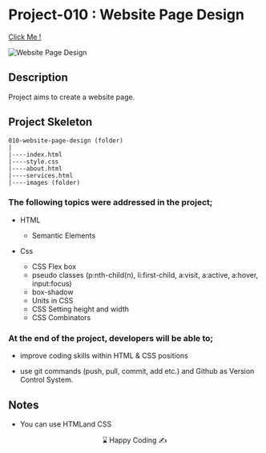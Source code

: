 # Project-010 : Website Page Design




[Click Me !](kaplanh.github.io/website-page-design/)

![ Website Page Design](https://github.com/kaplanh/website-page-design/assets/101884444/ec8617da-1d9a-4e12-adcf-96c397578ca8)



## Description

Project aims to create a website page.


## Project Skeleton 

```
010-website-page-design (folder)
|
|----index.html  
|----style.css   
|----about.html
|----services.html 		
|----images (folder)
```


### The following topics were addressed in the project;

-   HTML
    - Semantic Elements
  
-   Css
    -   CSS Flex box
    -   pseudo classes (p:nth-child(n), li:first-child, a:visit, a:active, a:hover, input:focus) 
    -   box-shadow
    -   Units in CSS
    -   CSS Setting height and width
    -   CSS Combinators



### At the end of the project, developers will be able to;

-   improve coding skills within HTML & CSS positions

-   use git commands (push, pull, commit, add etc.) and Github as Version Control System.

## Notes

-   You can use HTMLand CSS

<center> ⌛ Happy Coding  ✍ </center>


